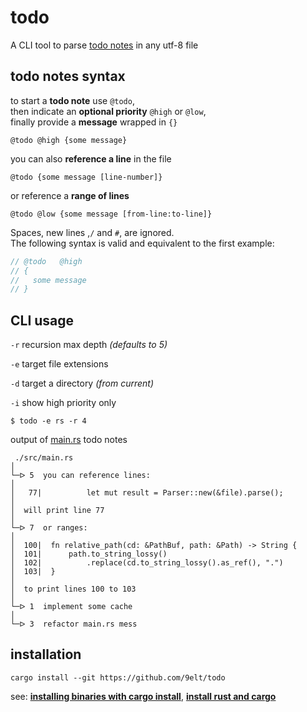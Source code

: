 # todo

A CLI tool to parse [todo notes](#todo-notes-syntax) in any utf-8 file

## todo notes syntax

to start a **todo note** use `@todo`,  
then indicate an **optional priority** `@high` or `@low`,  
finally provide a **message** wrapped in `{}`

```
@todo @high {some message}
```

you can also **reference a line** in the file
```
@todo {some message [line-number]}
```

or reference a **range of lines**
```
@todo @low {some message [from-line:to-line]}
```

Spaces, new lines ,`/` and `#`, are ignored.  
The following syntax is valid and equivalent to the first example:

```rust
// @todo   @high
// {
//   some message
// }
```

## CLI usage

`-r` recursion max depth *(defaults to 5)*

`-e` target file extensions

`-d` target a directory *(from current)*

`-i` show high priority only

```
$ todo -e rs -r 4
```
output of [main.rs](./src/main.rs ) todo notes
```
 ./src/main.rs  
│
└─ᐅ 5  you can reference lines:
│  
│   77|          let mut result = Parser::new(&file).parse();
│  
│  will print line 77
│
└─ᐅ 7  or ranges:
│  
│  100|  fn relative_path(cd: &PathBuf, path: &Path) -> String {
│  101|      path.to_string_lossy()
│  102|          .replace(cd.to_string_lossy().as_ref(), ".")
│  103|  }
│  
│  to print lines 100 to 103
│
└─ᐅ 1  implement some cache
│
└─ᐅ 3  refactor main.rs mess

```

## installation

```
cargo install --git https://github.com/9elt/todo
```

see: 
[**installing binaries with cargo install**](https://doc.rust-lang.org/book/ch14-04-installing-binaries.html), [**install rust and cargo**](https://doc.rust-lang.org/cargo/getting-started/installation.html)

